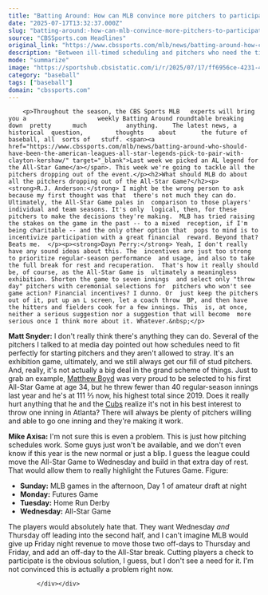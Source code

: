 ```yaml
---
title: "Batting Around: How can MLB convince more pitchers to participate in the All-Star Game?"
date: "2025-07-17T13:32:37.000Z"
slug: "batting-around:-how-can-mlb-convince-more-pitchers-to-participate-in-the-all-star-game"
source: "CBSSports.com Headlines"
original_link: "https://www.cbssports.com/mlb/news/batting-around-how-can-mlb-convince-more-pitchers-to-participate-in-the-all-star-game/"
description: "Between ill-timed scheduling and pitchers who need the time off, the All-Star Game misses out on some big arms"
mode: "summarize"
image: "https://sportshub.cbsistatic.com/i/r/2025/07/17/ff6956ce-4231-4659-85de-722b1e813222/thumbnail/1200x675/6f44bdb9b2bc15055475616b8878286a/zack-wheeler-phillies-g.jpg"
category: "baseball"
tags: ["baseball"]
domain: "cbssports.com"
---
```

<div id="readability-page-1" class="page"><div>
        
        
                            
                
        <p>Throughout the season, the CBS Sports MLB   experts will bring you a                    weekly Batting Around roundtable breaking   down  pretty      much           anything.    The latest news, a historical  question,         thoughts    about       the future of    baseball, all  sorts of   stuff. <span><a href="https://www.cbssports.com/mlb/news/batting-around-who-should-have-been-the-american-leagues-all-star-legends-pick-to-pair-with-clayton-kershaw/" target="_blank">Last week we picked an AL legend for the All-Star Game</a></span>. This week we're going to tackle all the pitchers dropping out of the event.</p><h2>What should MLB do about all the pitchers dropping out of the All-Star Game?</h2><p><strong>R.J. Anderson:</strong> I might be the wrong person to ask because my first thought was that  there's not much they can do. Ultimately, the All-Star Game pales in  comparison to those players' individual and team seasons. It's only  logical, then, for these pitchers to make the decisions they're making.  MLB has tried raising the stakes on the game in the past -- to a mixed  reception, if I'm being charitable -- and the only other option that  pops to mind is to incentivize participation with a great financial  reward. Beyond that? Beats me.  </p><p><strong>Dayn Perry:</strong> Yeah, I don't really have any sound ideas about this. The  incentives are just too strong to prioritize regular-season performance  and usage, and also to take the full break for rest and recuperation.  That's how it really should be, of course, as the All-Star Game is  ultimately a meaningless exhibition. Shorten the game to seven innings  and select only "throw day" pitchers with ceremonial selections for  pitchers who won't see game action? Financial incentives? I dunno. Or  just keep the pitchers out of it, put up an L screen, let a coach throw  BP, and then have the hitters and fielders cook for a few innings. This  is, at once, neither a serious suggestion nor a suggestion that will become  more serious once I think more about it. Whatever.&nbsp;</p>
        

<p><strong>Matt Snyder:</strong> I don't really think there's anything they can do.  Several of the pitchers I talked to at media day pointed out how  schedules need to fit perfectly for starting pitchers and they aren't  allowed to stray. It's an exhibition game, ultimately, and we still  always get our fill of stud pitchers. And, really, it's not actually a  big deal in the grand scheme of things. Just to grab an example,  <a href="https://www.cbssports.com/mlb/players/2173411/matthew-boyd/">Matthew Boyd</a> was very proud to be selected to his first All-Star Game at  age 34, but he threw fewer than 40 regular-season innings last year and  he's at 111 ⅔ now, his highest total since 2019. Does it really hurt  anything that he and the <a href="https://www.cbssports.com/mlb/teams/CHC/chicago-cubs/">Cubs</a> realize it's not in his best interest to  throw one inning in Atlanta? There will always be plenty of pitchers  willing and able to go one inning and they're making it work.&nbsp;</p><p><strong>Mike Axisa:</strong> I'm not sure this is even a problem. This is just how pitching schedules work. Some guys just won't be available, and we don't even know if this year is the new normal or just a blip. I guess the league could move the All-Star Game to Wednesday and build in that extra day of rest. That would allow them to really highlight the Futures Game. Figure:</p>
        

<ul><li><strong>Sunday:</strong> MLB games in the afternoon, Day 1 of amateur draft at night</li><li><strong>Monday:</strong> Futures Game</li><li><strong>Tuesday:</strong> Home Run Derby</li><li><strong>Wednesday:</strong> All-Star Game</li></ul><p>The players would absolutely hate that. They want Wednesday <em>and</em> Thursday off leading into the second half, and I can't imagine MLB would give up Friday night revenue to move those two off-days to Thursday and Friday, and add an off-day to the All-Star break. Cutting players a check to participate is the obvious solution, I guess, but I don't see a need for it. I'm not convinced this is actually a problem right now.</p>


        
            </div></div>